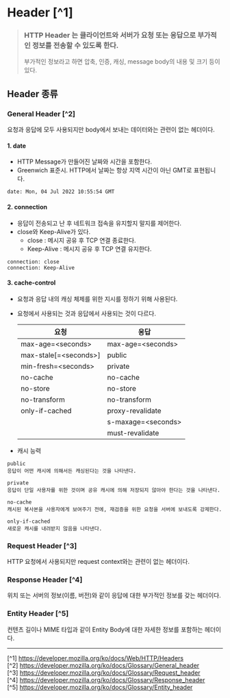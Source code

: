 # Header [^1]
> ### HTTP Header 는 클라이언트와 서버가 요청 또는 응답으로 부가적인 정보를 전송할 수 있도록 한다.
> 
> 부가적인 정보라고 하면 압축, 인증, 캐싱, message body의 내용 및 크기 등이 있다.

## Header 종류
### General Header [^2]
요청과 응답에 모두 사용되지만 body에서 보내는 데이터와는 관련이 없는 헤더이다.

#### 1. date
- HTTP Message가 만들어진 날짜와 시간을 포함한다.
- Greenwich 표준시. HTTP에서 날짜는 항상 지역 시간이 아닌 GMT로 표현됩니다.

```
date: Mon, 04 Jul 2022 10:55:54 GMT
```

#### 2. connection
- 응답이 전송되고 난 후 네트워크 접속을 유지할지 말지를 제어한다.
- close와 Keep-Alive가 있다.
    - close : 메시지 공유 후 TCP 연결 종료한다.
    - Keep-Alive : 메시지 공유 후 TCP 연결 유지한다.

```
connection: close
connection: Keep-Alive
```

#### 3. cache-control
- 요청과 응답 내의 캐싱 체제를 위한 지시를 정하기 위해 사용된다.
- 요청에서 사용되는 것과 응답에서 사용되는 것이 다르다.

    |요청|응답|
    |---|---|
    |max-age=\<seconds\>|max-age=\<seconds\>|
    |max-stale[\=\<seconds\>]|public|
    |min-fresh=\<seconds\>|private|
    |no-cache|no-cache|
    |no-store|no-store|
    |no-transform|no-transform|
    |only-if-cached|proxy-revalidate|
    ||s-maxage=\<seconds\>|
    ||must-revalidate|

- 캐시 능력

```
public
응답이 어떤 캐시에 의해서든 캐싱된다는 것을 나타낸다.

private
응답이 단일 사용자를 위한 것이며 공유 캐시에 의해 저장되지 않아야 한다는 것을 나타낸다.

no-cache
캐시된 복사본을 사용자에게 보여주기 전에, 재검증을 위한 요청을 서버에 보내도록 강제한다.

only-if-cached
새로운 캐시를 내려받지 않음을 나타낸다.
```

### Request Header [^3]
HTTP 요청에서 사용되지만 request context와는 관련이 없는 헤더이다.


### Response Header [^4]
위치 또는 서버의 정보(이름, 버전)와 같이 응답에 대한 부가적인 정보를 갖는 헤더이다.

### Entity Header [^5]
컨텐츠 길이나 MIME 타입과 같이 Entity Body에 대한 자세한 정보를 포함하는 헤더이다.

---

[^1] https://developer.mozilla.org/ko/docs/Web/HTTP/Headers<br>
[^2] https://developer.mozilla.org/ko/docs/Glossary/General_header<br>
[^3] https://developer.mozilla.org/ko/docs/Glossary/Request_header<br>
[^4] https://developer.mozilla.org/ko/docs/Glossary/Response_header<br>
[^5] https://developer.mozilla.org/ko/docs/Glossary/Entity_header